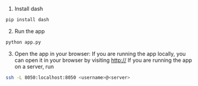 1. Install dash
```bash
pip install dash
```

2. Run the app
```bash
python app.py
```

3. Open the app in your browser: 
If you are running the app locally, you can open it in your browser by visiting [http://](http://0.0.0.0:8050/)
If you are running the app on a server, run
```bash
ssh -L 8050:localhost:8050 <username>@<server>
```